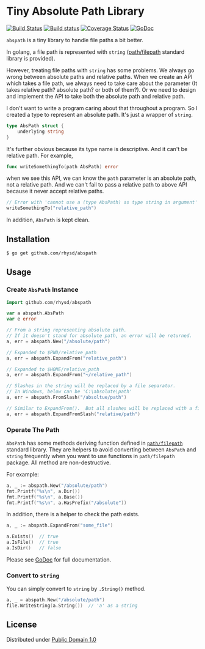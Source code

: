 Tiny Absolute Path Library
==========================
[![Build Status](https://travis-ci.org/rhysd/abspath.svg?branch=master)](https://travis-ci.org/rhysd/abspath)
[![Build status](https://ci.appveyor.com/api/projects/status/usfx6p4xff31sn7e/branch/master?svg=true)](https://ci.appveyor.com/project/rhysd/abspath/branch/master)
[![Coverage Status](https://coveralls.io/repos/github/rhysd/abspath/badge.svg?branch=master)](https://coveralls.io/github/rhysd/abspath?branch=master)
[![GoDoc](https://godoc.org/github.com/rhysd/abspath?status.svg)](https://godoc.org/github.com/rhysd/abspath)

`abspath` is a tiny library to handle file paths a bit better.

In golang, a file path is represented with `string` ([path/filepath]() standard library is provided).

However, treating file paths with `string` has some problems.  We always go wrong between absolute paths and relative paths.
When we create an API which takes a file path, we always need to take care about the parameter (It takes relative path? absolute path? or both of them?).
Or we need to design and implement the API to take both the absolute path and relative path.

I don't want to write a program caring about that throughout a program.  So I created a type to represent an absolute path.  It's just a wrapper of `string`.

```go
type AbsPath struct {
    underlying string
}
```

It's further obvious because its type name is descriptive.  And it can't be relative path. For example,

```go
func writeSomethingTo(path AbsPath) error
```

when we see this API, we can know the `path` parameter is an absolute path, not a relative path.  And we can't fail to pass a relative path to above API because it never accept relative paths.

```go
// Error with 'cannot use a (type AbsPath) as type string in argument'
writeSomethingTo("relative_path")
```

In addition, `AbsPath` is kept clean.

## Installation

```sh
$ go get github.com/rhysd/abspath
```

## Usage

### Create `AbsPath` Instance

```go
import github.com/rhysd/abspath

var a abspath.AbsPath
var e error

// From a string representing absolute path.
// If it doesn't stand for absolute path, an error will be returned.
a, err = abspath.New("/absolute/path")

// Expanded to $PWD/relative_path
a, err = abspath.ExpandFrom("relative_path")

// Expanded to $HOME/relative_path
a, err = abspath.ExpandFrom("~/relative_path")

// Slashes in the string will be replaced by a file separator.
// In Windows, below can be 'C:\absolute\path'
a, err = abspath.FromSlash("/absoltue/path")

// Similar to ExpandFrom().  But all slashes will be replaced with a file sperator.
a, err = abspath.ExpandFromSlash("relative/path")
```

### Operate The Path

`AbsPath` has some methods deriving function defined in [`path/filepath`](https://golang.org/pkg/path/filepath) standard library.  They are helpers to avoid converting between `AbsPath` and `string` frequently when you want to use functions in `path/filepath` package. All method are non-destructive.

For example:

```go
a, _ := abspath.New("/absolute/path")
fmt.Printf("%s\n", a.Dir())
fmt.Printf("%s\n", a.Base())
fmt.Printf("%s\n", a.HasPrefix("/absolute"))
```

In addition, there is a helper to check the path exists.

```go
a, _ := abspath.ExpandFrom("some_file")

a.Exists()  // true
a.IsFile()  // true
a.IsDir()   // false
```

Please see [GoDoc](https://godoc.org/github.com/rhysd/abspath) for full documentation.

### Convert to `string`

You can simply convert to `string` by `.String()` method.

```go
a, _ = abspath.New("/absolute/path")
file.WriteString(a.String())  // 'a' as a string
```


## License

Distributed under [Public Domain 1.0](https://creativecommons.org/publicdomain/mark/1.0/)
